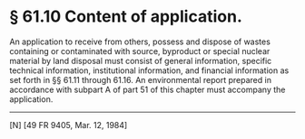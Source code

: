 # § 61.10   Content of application.

An application to receive from others, possess and dispose of wastes containing or contaminated with source, byproduct or special nuclear material by land disposal must consist of general information, specific technical information, institutional information, and financial information as set forth in §§ 61.11 through 61.16. An environmental report prepared in accordance with subpart A of part 51 of this chapter must accompany the application.



---

[N] [49 FR 9405, Mar. 12, 1984]




